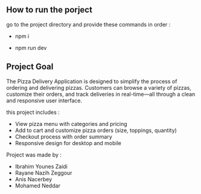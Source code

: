 
## How to run the porject

go to the project directory and provide these commands in order :

- npm i

- npm run dev

## Project Goal

The Pizza Delivery Application is designed to simplify the process of ordering and delivering pizzas. Customers can browse a variety of pizzas, customize their orders, and track deliveries in real-time—all through a clean and responsive user interface.

this project includes : 

-  View pizza menu with categories and pricing
- Add to cart and customize pizza orders (size, toppings, quantity)
- Checkout process with order summary
- Responsive design for desktop and mobile

 Project was made by :
 
- Ibrahim Younes Zaidi
- Rayane Nazih Zeggour
- Anis Nacerbey
- Mohamed Neddar
